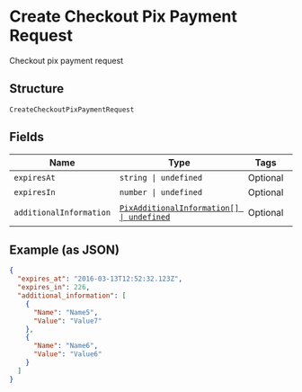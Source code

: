 
# Create Checkout Pix Payment Request

Checkout pix payment request

## Structure

`CreateCheckoutPixPaymentRequest`

## Fields

| Name | Type | Tags | Description |
|  --- | --- | --- | --- |
| `expiresAt` | `string \| undefined` | Optional | Expires at |
| `expiresIn` | `number \| undefined` | Optional | Expires in |
| `additionalInformation` | [`PixAdditionalInformation[] \| undefined`](../../doc/models/pix-additional-information.md) | Optional | Additional information |

## Example (as JSON)

```json
{
  "expires_at": "2016-03-13T12:52:32.123Z",
  "expires_in": 226,
  "additional_information": [
    {
      "Name": "Name5",
      "Value": "Value7"
    },
    {
      "Name": "Name6",
      "Value": "Value6"
    }
  ]
}
```

